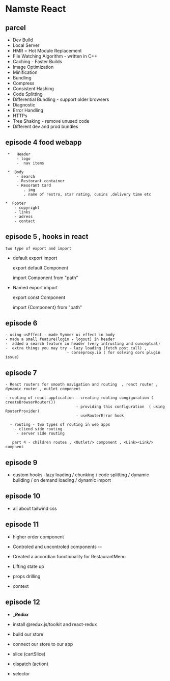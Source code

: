 # Namste React 

## parcel 
- Dev Build
- Local Server
- HMR = Hot Module Replacement
- File Watching Algorithm - written in C++
- Caching - Faster Builds
- Image Optimization
- Minification
- Bundling
- Compress
- Consistent Hashing
- Code Splitting
- Differential Bundling - support older browsers
- Diagnostic
- Error Handling
- HTTPs
- Tree Shaking - remove unused code
- Different dev and prod bundles

## episode 4 food webapp
 
    
     *   Header 
         - logo
         -  nav items
       
     *  Body 
         - search
         - Restorant container 
         - Resorant Card
            . img
            . name of restro, star rating, cusins ,delivery time etc 
     
    *  Footer 
        - copyright
        - links
        - adress
        - contact
      
   
   ## episode 5 , hooks in react 
   
    two type of export and import 

   - default export import 

     export default Component
     
     import Component from "path"

   - Named export import 

       export const Component

       import {Component} from "path"

   ## episode 6
    - using usEffect - made Symmer ui effect in body
    - made a small feature(login - logout) in header
    -  added a search feature in header (very intrusting and cunceptual)
    -  extra things you may try - lazy loading (fetch post call) , 
                               - corseproxy.io ( for solving cors plugin issue)

   ## episode 7 

    - React routers for smooth navigation and routing  , react router , dynamic router , outlet component

    - routing of react application - creating routing congiguration ( createBrowserRouter())
                                   - providing this configuration  ( using RouterProvider)
                                   - useRouterError hook 

      - routing - two types of routing in web apps 
        - cliend side routing 
         - server side routing 

       part 4 - children routes , <Outlet/> component , <Link><Link/> compnent 

  ## episode 9 

  - custom hooks
  -lazy loading / chunking / code splitting / dynamic building / on demand loading / dynamic import  

  ## episode 10 
  - all about tailwind css

  ## episode 11

  - higher order component 
  - Controled and uncontroled components
  --
  - Created a accordian functionality for RestaurantMenu

  - Lifting state up 

  - props drilling 

  -  context 

  ## episode 12 

  -  ____________Redux___________   

  - install @redux.js/toolkit and react-redux
  - build our store 
  - connect our store to our app 
  - slice (cartSlice)
  - dispatch (action)
  - selector     
